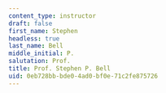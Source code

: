 ```yaml
---
content_type: instructor
draft: false
first_name: Stephen
headless: true
last_name: Bell
middle_initial: P.
salutation: Prof.
title: Prof. Stephen P. Bell
uid: 0eb728bb-bde0-4ad0-bf0e-71c2fe875726
---
```

